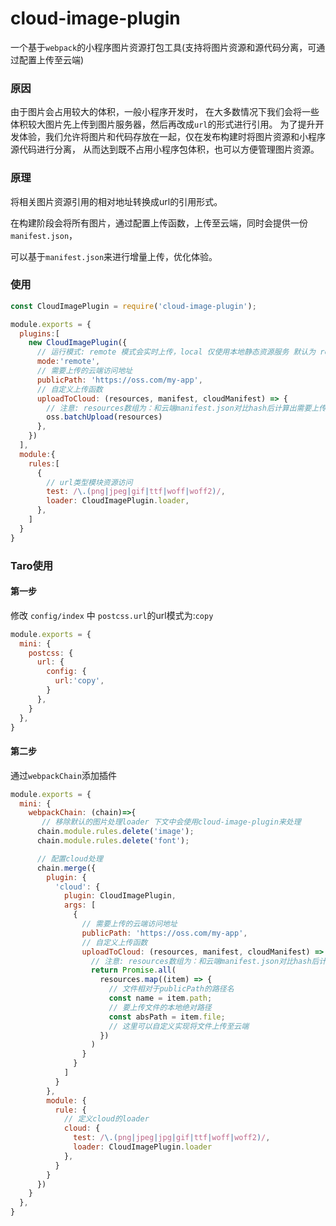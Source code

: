 # cloud-image-plugin

一个基于`webpack`的小程序图片资源打包工具(支持将图片资源和源代码分离，可通过配置上传至云端)


### 原因

由于图片会占用较大的体积，一般小程序开发时，
在大多数情况下我们会将一些体积较大图片先上传到图片服务器，然后再改成`url`的形式进行引用。
为了提升开发体验，我们允许将图片和代码存放在一起，仅在发布构建时将图片资源和小程序源代码进行分离，
从而达到既不占用小程序包体积，也可以方便管理图片资源。

### 原理

将相关图片资源引用的相对地址转换成url的引用形式。

在构建阶段会将所有图片，通过配置上传函数，上传至云端，同时会提供一份`manifest.json`，

 可以基于`manifest.json`来进行增量上传，优化体验。

### 使用

```js
const CloudImagePlugin = require('cloud-image-plugin');

module.exports = {
  plugins:[
    new CloudImagePlugin({ 
      // 运行模式: remote 模式会实时上传，local 仅使用本地静态资源服务 默认为 remote
      mode:'remote', 
      // 需要上传的云端访问地址
      publicPath: 'https://oss.com/my-app',
      // 自定义上传函数
      uploadToCloud: (resources, manifest, cloudManifest) => {
        // 注意: resources数组为：和云端manifest.json对比hash后计算出需要上传的资源列表
        oss.batchUpload(resources)
      },
    })
  ],
  module:{
    rules:[
      {
        // url类型模块资源访问
        test: /\.(png|jpeg|gif|ttf|woff|woff2)/,
        loader: CloudImagePlugin.loader,
      },
    ]
  }
}
```

### Taro使用

#### 第一步

修改 `config/index` 中 `postcss.url`的url模式为:`copy`

```js
module.exports = {
  mini: {
    postcss: {
      url: {
        config: {
          url:'copy',
        }
      },
    }
  },
}
```

#### 第二步

通过`webpackChain`添加插件

```js
module.exports = {
  mini: {
    webpackChain: (chain)=>{
       // 移除默认的图片处理loader 下文中会使用cloud-image-plugin来处理
      chain.module.rules.delete('image');
      chain.module.rules.delete('font');

      // 配置cloud处理
      chain.merge({
        plugin: {
          'cloud': {
            plugin: CloudImagePlugin,
            args: [
              {
                // 需要上传的云端访问地址
                publicPath: 'https://oss.com/my-app',
                // 自定义上传函数
                uploadToCloud: (resources, manifest, cloudManifest) => {
                  // 注意: resources数组为：和云端manifest.json对比hash后计算出需要上传的资源列表
                  return Promise.all(
                    resources.map((item) => {
                      // 文件相对于publicPath的路径名
                      const name = item.path;
                      // 要上传文件的本地绝对路径
                      const absPath = item.file;
                      // 这里可以自定义实现将文件上传至云端
                    })
                  )
                }
              }
            ]
          }
        },
        module: {
          rule: {
            // 定义cloud的loader
            cloud: {
              test: /\.(png|jpeg|jpg|gif|ttf|woff|woff2)/,
              loader: CloudImagePlugin.loader
            },
          }
        }
      })
    }
  },
}

```
